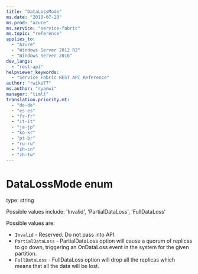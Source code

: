 ```yaml
---
title: "DataLossMode"
ms.date: "2018-07-20"
ms.prod: "azure"
ms.service: "service-fabric"
ms.topic: "reference"
applies_to: 
  - "Azure"
  - "Windows Server 2012 R2"
  - "Windows Server 2016"
dev_langs: 
  - "rest-api"
helpviewer_keywords: 
  - "Service Fabric REST API Reference"
author: "rwike77"
ms.author: "ryanwi"
manager: "timlt"
translation.priority.mt: 
  - "de-de"
  - "es-es"
  - "fr-fr"
  - "it-it"
  - "ja-jp"
  - "ko-kr"
  - "pt-br"
  - "ru-ru"
  - "zh-cn"
  - "zh-tw"
---
```

# DataLossMode enum

type: string

Possible values include: 'Invalid', 'PartialDataLoss', 'FullDataLoss'

Possible values are: 

  - `Invalid` - Reserved.  Do not pass into API.
  - `PartialDataLoss` - PartialDataLoss option will cause a quorum of replicas to go down, triggering an OnDataLoss event in the system for the given partition.
  - `FullDataLoss` - FullDataLoss option will drop all the replicas which means that all the data will be lost.

